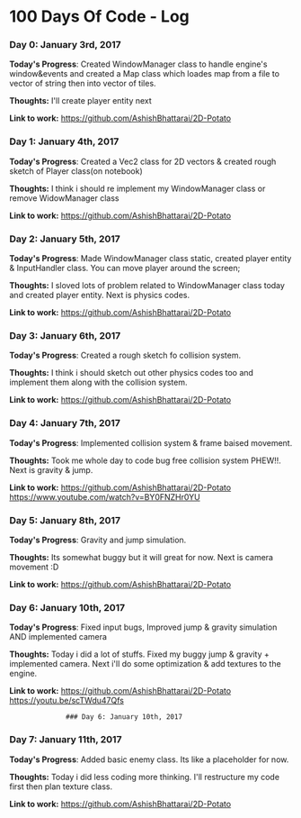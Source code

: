 # 100 Days Of Code - Log

### Day 0: January 3rd, 2017

**Today's Progress**: Created WindowManager class to handle engine's window&events and created a Map class which loades map from a file to vector of string then into vector of tiles.

**Thoughts:** I'll create player entity next

**Link to work:** https://github.com/AshishBhattarai/2D-Potato


### Day 1: January 4th, 2017

**Today's Progress**: Created a Vec2 class for 2D vectors & created rough sketch of Player class(on notebook)

**Thoughts:** I think i should re implement my WindowManager class or remove WidowManager class

**Link to work:** https://github.com/AshishBhattarai/2D-Potato


### Day 2: January 5th, 2017

**Today's Progress**: Made WindowManager class static, created player entity & InputHandler class. You can move player around the screen;

**Thoughts:** I sloved lots of problem related to WindowManager class today and created player entity. Next is physics codes.

**Link to work:** https://github.com/AshishBhattarai/2D-Potato


### Day 3: January 6th, 2017

**Today's Progress**: Created a rough sketch fo collision system.

**Thoughts:** I think i should sketch out other physics codes too and implement them along with the collision system.

**Link to work:** https://github.com/AshishBhattarai/2D-Potato


### Day 4: January 7th, 2017

**Today's Progress**: Implemented collision system & frame baised movement.

**Thoughts:** Took me whole day to code bug free collision system PHEW!!. Next is gravity & jump.

**Link to work:** https://github.com/AshishBhattarai/2D-Potato	
				  https://www.youtube.com/watch?v=BY0FNZHr0YU
				  
### Day 5: January 8th, 2017

**Today's Progress**: Gravity and jump simulation.

**Thoughts:** Its somewhat buggy but it will great for now. Next is camera movement :D

**Link to work:** https://github.com/AshishBhattarai/2D-Potato	


### Day 6: January 10th, 2017

**Today's Progress**: Fixed input bugs, Improved jump & gravity simulation AND implemented camera

**Thoughts:** Today i did a lot of stuffs. Fixed my buggy jump & gravity + implemented camera. Next i'll do some optimization & add textures to the engine.

**Link to work:** https://github.com/AshishBhattarai/2D-Potato	
				  https://youtu.be/scTWdu47Qfs
				  
				  ### Day 6: January 10th, 2017
				  
### Day 7: January 11th, 2017

**Today's Progress**: Added basic enemy class. Its like a placeholder for now.

**Thoughts:** Today i did less coding more thinking. I'll restructure my code first then plan texture class.

**Link to work:** https://github.com/AshishBhattarai/2D-Potato	
				  

